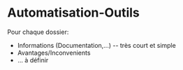 # Automatisation-Outils

Pour chaque dossier:
- Informations (Documentation,...) -- très court et simple
- Avantages/Inconvenients
- ... à définir

